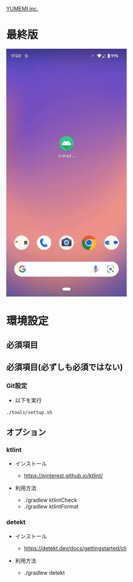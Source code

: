 [YUMEMI inc.](README_yumemi-inc.md)

# 最終版

<img src="docs/app2.gif" width="320">

# 環境設定

## 必須項目

## 必須項目(必ずしも必須ではない)

### Git設定

- 以下を実行
```
./tools/settup.sh
```

## オプション

### ktlint

- インストール
    - https://pinterest.github.io/ktlint/

- 利用方法
    - ./gradlew ktlintCheck
    - ./gradlew ktlintFormat

### detekt

- インストール
  - https://detekt.dev/docs/gettingstarted/cli

- 利用方法
  - ./gradlew detekt
